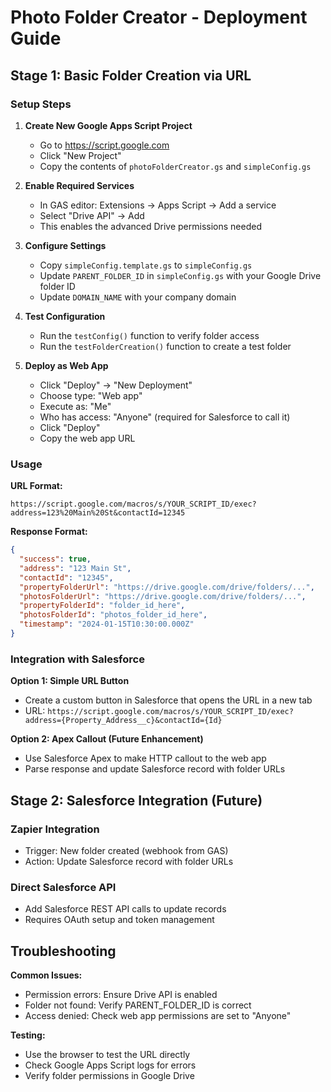 # Photo Folder Creator - Deployment Guide

## Stage 1: Basic Folder Creation via URL

### Setup Steps

1. **Create New Google Apps Script Project**
   - Go to https://script.google.com
   - Click "New Project"
   - Copy the contents of `photoFolderCreator.gs` and `simpleConfig.gs`

2. **Enable Required Services**
   - In GAS editor: Extensions → Apps Script → Add a service
   - Select "Drive API" → Add
   - This enables the advanced Drive permissions needed

3. **Configure Settings**
   - Copy `simpleConfig.template.gs` to `simpleConfig.gs`
   - Update `PARENT_FOLDER_ID` in `simpleConfig.gs` with your Google Drive folder ID
   - Update `DOMAIN_NAME` with your company domain

4. **Test Configuration**
   - Run the `testConfig()` function to verify folder access
   - Run the `testFolderCreation()` function to create a test folder

5. **Deploy as Web App**
   - Click "Deploy" → "New Deployment"
   - Choose type: "Web app"
   - Execute as: "Me"
   - Who has access: "Anyone" (required for Salesforce to call it)
   - Click "Deploy"
   - Copy the web app URL

### Usage

**URL Format:**
```
https://script.google.com/macros/s/YOUR_SCRIPT_ID/exec?address=123%20Main%20St&contactId=12345
```

**Response Format:**
```json
{
  "success": true,
  "address": "123 Main St",
  "contactId": "12345",
  "propertyFolderUrl": "https://drive.google.com/drive/folders/...",
  "photosFolderUrl": "https://drive.google.com/drive/folders/...",
  "propertyFolderId": "folder_id_here",
  "photosFolderId": "photos_folder_id_here",
  "timestamp": "2024-01-15T10:30:00.000Z"
}
```

### Integration with Salesforce

**Option 1: Simple URL Button**
- Create a custom button in Salesforce that opens the URL in a new tab
- URL: `https://script.google.com/macros/s/YOUR_SCRIPT_ID/exec?address={Property_Address__c}&contactId={Id}`

**Option 2: Apex Callout (Future Enhancement)**
- Use Salesforce Apex to make HTTP callout to the web app
- Parse response and update Salesforce record with folder URLs

## Stage 2: Salesforce Integration (Future)

### Zapier Integration
- Trigger: New folder created (webhook from GAS)
- Action: Update Salesforce record with folder URLs

### Direct Salesforce API
- Add Salesforce REST API calls to update records
- Requires OAuth setup and token management

## Troubleshooting

**Common Issues:**
- Permission errors: Ensure Drive API is enabled
- Folder not found: Verify PARENT_FOLDER_ID is correct
- Access denied: Check web app permissions are set to "Anyone"

**Testing:**
- Use the browser to test the URL directly
- Check Google Apps Script logs for errors
- Verify folder permissions in Google Drive